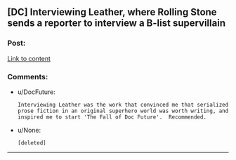 ## [DC] Interviewing Leather, where Rolling Stone sends a reporter to interview a B-list supervillain

### Post:

[Link to content](http://banter-latte.annotations.com/2007/06/26/interviewing-leather-part-one/)

### Comments:

- u/DocFuture:
  ```
  Interviewing Leather was the work that convinced me that serialized prose fiction in an original superhero world was worth writing, and inspired me to start 'The Fall of Doc Future'.  Recommended.
  ```

- u/None:
  ```
  [deleted]
  ```

---

